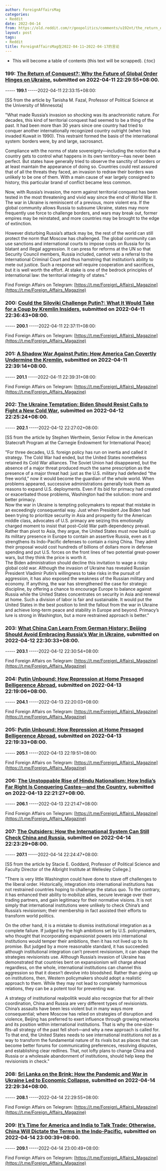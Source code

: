 ```yaml
---
author: ForeignAffairsMag
categories:
- Reddit
date: 2022-04-14
from: https://old.reddit.com/r/geopolitics/comments/u192nt/the_return_of_conquest_why_the_future_of_global/
layout: post
tags:
- Reddit
title: ForeignAffairsMag在2022-04-11~2022-04-17的言论
---
```


* This will become a table of contents (this text will be scrapped).
{:toc}

### 199: [The Return of Conquest?: Why the Future of Global Order Hinges on Ukraine](https://old.reddit.com/r/geopolitics/comments/u192nt/the_return_of_conquest_why_the_future_of_global/), submitted on 2022-04-11 22:29:55+08:00.

----- __199.1__ -----2022-04-11 22:33:15+08:00:

\[SS from the article by Tanisha M. Fazal, Professor of Political Science at the University of Minnesota\]

"What made Russia’s invasion so shocking was its anachronistic nature. For decades, this kind of territorial conquest had seemed to be a thing of the past. It had been more than 30 years since one country had tried to conquer another internationally recognized country outright (when Iraq invaded Kuwait in 1990). This restraint formed the basis of the international system: borders were, by and large, sacrosanct. 

Compliance with the norms of state sovereignty—including the notion that a country gets to control what happens in its own territory—has never been perfect. But states have generally tried to observe the sanctity of borders or at least maintain the appearance of doing so. Countries could rest assured that of all the threats they faced, an invasion to redraw their borders was unlikely to be one of them. With a main cause of war largely consigned to history, this particular brand of conflict became less common.

Now, with Russia’s invasion, the norm against territorial conquest has been tested in the most threatening and vivid way since the end of World War II. The war in Ukraine is reminiscent of a previous, more violent era. If the global community allows Russia to subsume Ukraine, states may more frequently use force to challenge borders, and wars may break out, former empires may be reinstated, and more countries may be brought to the edge of extinction.

However disturbing Russia’s attack may be, the rest of the world can still protect the norm that Moscow has challenged.  The global community can use sanctions and international courts to impose costs on Russia for its blatant and illegal aggression. It can press for reforms at the UN so that Security Council members, Russia included, cannot veto a referral to the International Criminal Court and thus hamstring that institution’s ability to mete out justice. Such a response will require cooperation and sacrifices, but it is well worth the effort. At stake is one of the bedrock principles of international law: the territorial integrity of states."

Find Foreign Affairs on Telegram: [https://t.me/Foreign\_Affairs\_Magazine](https://t.me/Foreign_Affairs_Magazine)

### 200: [Could the Siloviki Challenge Putin?: What It Would Take for a Coup by Kremlin Insiders](https://old.reddit.com/r/UkrainianConflict/comments/u197sa/could_the_siloviki_challenge_putin_what_it_would/), submitted on 2022-04-11 22:36:43+08:00.

----- __200.1__ -----2022-04-11 22:37:11+08:00:

Find Foreign Affairs on Telegram: [https://t.me/Foreign\_Affairs\_Magazine](https://t.me/Foreign_Affairs_Magazine)

### 201: [A Shadow War Against Putin: How America Can Covertly Undermine the Kremlin](https://old.reddit.com/r/ukraine/comments/u199pt/a_shadow_war_against_putin_how_america_can/), submitted on 2022-04-11 22:39:14+08:00.

----- __201.1__ -----2022-04-11 22:39:31+08:00:

Find Foreign Affairs on Telegram: [https://t.me/Foreign\_Affairs\_Magazine](https://t.me/Foreign_Affairs_Magazine)

### 202: [The Ukraine Temptation: Biden Should Resist Calls to Fight a New Cold War](https://old.reddit.com/r/geopolitics/comments/u20cie/the_ukraine_temptation_biden_should_resist_calls/), submitted on 2022-04-12 22:25:24+08:00.

----- __202.1__ -----2022-04-12 22:27:02+08:00:

\[SS from the article by Stephen Wertheim, Senior Fellow in the American Statecraft Program at the Carnegie Endowment for International Peace\]

"For three decades, U.S. foreign policy has run on inertia and called it strategy. The Cold War had ended, but the United States nonetheless retained its Cold War alliances. The Soviet Union had disappeared, but the absence of a major threat produced much the same prescription as the presence of a major threat had: just as the U.S. military had defended “the free world,” now it would become the guardian of the whole world. When problems appeared, successive administrations generally took them as reasons to expand U.S. deployments. Even if its bid for primacy had created or exacerbated those problems, Washington had the solution: more and better primacy.  
Now the war in Ukraine is tempting policymakers to repeat that mistake in an exceedingly consequential way. Just when President Joe Biden had been trying to prioritize security in Asia and prosperity for the American middle class, advocates of U.S. primacy are seizing this emotionally charged moment to insist that post–Cold War path dependency prevail. Rather than pivot to Asia, they argue, the United States must now build up its military presence in Europe to contain an assertive Russia, even as it strengthens its Indo-Pacific defenses to contain a rising China. They admit their proposal would cost hundreds of billions of dollars more in defense spending and put U.S. forces on the front lines of two potential great-power wars, but they think the price is worth it.  
The Biden administration should decline this invitation to wage a risky global cold war. Although the invasion of Ukraine has revealed Russian President Vladimir Putin’s willingness to take risks in the pursuit of aggression, it has also exposed the weakness of the Russian military and economy. If anything, the war has strengthened the case for strategic discipline, by offering a chance to encourage Europe to balance against Russia while the United States concentrates on security in Asia and renewal at home. Such a division of labor is fair and sustainable. It would put the United States in the best position to limit the fallout from the war in Ukraine and achieve long-term peace and stability in Europe and beyond. Primacy’s lure is strong in Washington, but a more restrained approach is better."

### 203: [What China Can Learn From German History: Beijing Should Avoid Embracing Russia’s War in Ukraine](https://old.reddit.com/r/China/comments/u20gic/what_china_can_learn_from_german_history_beijing/), submitted on 2022-04-12 22:30:33+08:00.

----- __203.1__ -----2022-04-12 22:30:54+08:00:

Find Foreign Affairs on Telegram: [https://t.me/Foreign\_Affairs\_Magazine](https://t.me/Foreign_Affairs_Magazine)

### 204: [Putin Unbound: How Repression at Home Presaged Belligerence Abroad](https://old.reddit.com/r/UkrainianConflict/comments/u2rdwv/putin_unbound_how_repression_at_home_presaged/), submitted on 2022-04-13 22:19:06+08:00.

----- __204.1__ -----2022-04-13 22:20:03+08:00:

Find Foreign Affairs on Telegram: [https://t.me/Foreign\_Affairs\_Magazine](https://t.me/Foreign_Affairs_Magazine)

### 205: [Putin Unbound: How Repression at Home Presaged Belligerence Abroad](https://old.reddit.com/r/europe/comments/u2re85/putin_unbound_how_repression_at_home_presaged/), submitted on 2022-04-13 22:19:33+08:00.

----- __205.1__ -----2022-04-13 22:19:51+08:00:

Find Foreign Affairs on Telegram: [https://t.me/Foreign\_Affairs\_Magazine](https://t.me/Foreign_Affairs_Magazine)

### 206: [The Unstoppable Rise of Hindu Nationalism: How India’s Far Right Is Conquering Castes—and the Country](https://old.reddit.com/r/IndiaSpeaks/comments/u2rft0/the_unstoppable_rise_of_hindu_nationalism_how/), submitted on 2022-04-13 22:21:27+08:00.

----- __206.1__ -----2022-04-13 22:21:47+08:00:

Find Foreign Affairs on Telegram: [https://t.me/Foreign\_Affairs\_Magazine](https://t.me/Foreign_Affairs_Magazine)

### 207: [The Outsiders: How the International System Can Still Check China and Russia](https://old.reddit.com/r/geopolitics/comments/u3ioyn/the_outsiders_how_the_international_system_can/), submitted on 2022-04-14 22:23:29+08:00.

----- __207.1__ -----2022-04-14 22:24:47+08:00:

\[SS from the article by Stacie E. Goddard, Professor of Political Science and Faculty Director of the Albright Institute at Wellesley College.\]

"There is very little Washington could have done to stave off challenges to the liberal order. Historically, integration into international institutions has not restrained countries hoping to challenge the status quo. To the contrary, it has enhanced their ability to mobilize allies, secure leverage over their trading partners, and gain legitimacy for their normative visions. It is not simply that international institutions were unlikely to check China’s and Russia’s revisionism; their membership in fact assisted their efforts to transform world politics.  


On the other hand, it is a mistake to dismiss institutional integration as a complete failure. If judged by the high ambitions set by U.S. policymakers, who thought that incorporating expansionist powers into international institutions would temper their ambitions, then it has not lived up to its promise. But judged by a more reasonable standard, it has succeeded: although institutional integration can’t prevent revisionism, it can shape the strategies revisionists use. Although Russia’s invasion of Ukraine has demonstrated that countries bent on expansionism will charge ahead regardless, on the whole, international institutions can channel this aggression so that it doesn’t devolve into bloodshed. Rather than giving up on institutions, then, Western policymakers should adopt a realistic approach to them. While they may not lead to completely harmonious relations, they can be a potent tool for preventing war.  


A strategy of institutional realpolitik would also recognize that for all their coordination, China and Russia are very different types of revisionists. China’s assaults have been less violent but in many ways more consequential; where Moscow has relied on strategies of disruption and violence, Beijing has preferred to exert influence through growing networks and its position within international institutions. That is why the one-size-fits-all strategy of the past fell short—and why a new approach is called for. To that end, the United States needs to see international institutions not as a way to transform the fundamental nature of its rivals but as places that can become better forums for communicating preferences, resolving disputes, and establishing clear redlines. That, not lofty plans to change China and Russia or a wholesale abandonment of institutions, should help keep the revisionists in check."

### 208: [Sri Lanka on the Brink: How the Pandemic and War in Ukraine Led to Economic Collapse](https://old.reddit.com/r/srilanka/comments/u3ithq/sri_lanka_on_the_brink_how_the_pandemic_and_war/), submitted on 2022-04-14 22:29:34+08:00.

----- __208.1__ -----2022-04-14 22:29:55+08:00:

Find Foreign Affairs on Telegram: [https://t.me/Foreign\_Affairs\_Magazine](https://t.me/Foreign_Affairs_Magazine)

### 209: [It’s Time for America and India to Talk Trade: Otherwise, China Will Dictate the Terms in the Indo-Pacific](https://old.reddit.com/r/india/comments/u3ji30/its_time_for_america_and_india_to_talk_trade/), submitted on 2022-04-14 23:00:39+08:00.

----- __209.1__ -----2022-04-14 23:00:49+08:00:

Find Foreign Affairs on Telegram: [https://t.me/Foreign\_Affairs\_Magazine](https://t.me/Foreign_Affairs_Magazine)

